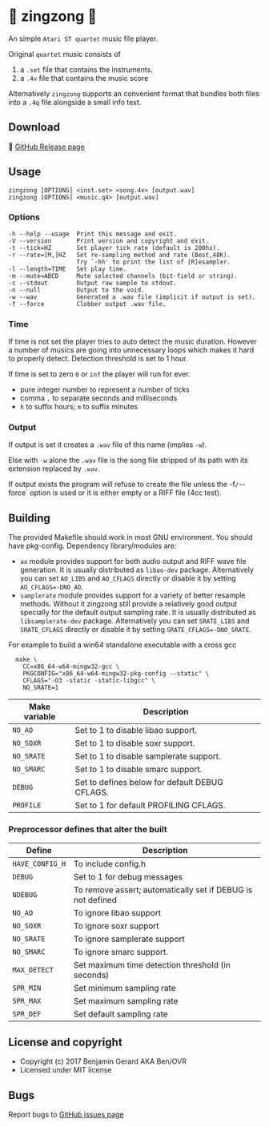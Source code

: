 # :musical_note: zingzong :musical_note:

An simple `Atari ST quartet` music file player.

Original `quartet` music consists of

  1. a `.set` file that contains the instruments.
  2. a `.4v` file  that contains the music score

Alternatively `zingzong` supports an convenient format that bundles both files into a `.4q` file alongside a small info text.

## Download

:floppy_disk: [GitHub Release page](https://github.com/benjihan/zingzong/releases)

## Usage

    zingzong [OPTIONS] <inst.set> <song.4v> [output.wav]
    zingzong [OPTIONS] <music.q4> [output.wav]

### Options
    -h --help --usage  Print this message and exit.
    -V --version       Print version and copyright and exit.
    -t --tick=HZ       Set player tick rate (default is 200hz).
    -r --rate=[M,]HZ   Set re-sampling method and rate (Best,48K).
                       Try `-hh' to print the list of [R]esampler.
    -l --length=TIME   Set play time.
    -m --mute=ABCD     Mute selected channels (bit-field or string).
    -c --stdout        Output raw sample to stdout.
    -n --null          Output to the void.
    -w --wav           Generated a .wav file (implicit if output is set).
    -f --force         Clobber output .wav file.

### Time

If time is not set the player tries to auto detect the music duration. However a number of musics are going into unnecessary loops which makes it hard to properly detect. Detection threshold is set to 1 hour.

If time is set to zero `0` or `inf` the player will run for ever.

  * pure integer number to represent a number of ticks
  * comma `,` to separate seconds and milliseconds
  * `h` to suffix hours; `m` to suffix minutes

### Output

If output is set it creates a `.wav` file of this name (implies `-w`).

Else with `-w` alone the `.wav` file is the song file stripped of
its path with its extension replaced by `.wav`.

If output exists the program will refuse to create the file unless the -f`/`--force` option is used or it is either empty or a RIFF file (4cc test).

## Building

The provided Makefile should work in most GNU environment. You should have pkg-config. Dependency library/modules are:
  * `ao` module provides support for both audio output and RIFF wave file generation. It is usually distributed as `libao-dev` package. Alternatively you can set `AO_LIBS` and `AO_CFLAGS` directly or disable it by setting `AO_CFLAGS=-DNO_AO`.
  * `samplerate` module provides support for a variety of better resample methods. Without it zingzong still provide a relatively good output specially for the default output sampling rate. It is usually distributed as `libsamplerate-dev` package. Alternatively you can set `SRATE_LIBS` and `SRATE_CFLAGS` directly or disable it by setting `SRATE_CFLAGS=-DNO_SRATE`.


For example to build a win64 standalone executable with a cross gcc

      make \
        CC=x86_64-w64-mingw32-gcc \
        PKGCONFIG="x86_64-w64-mingw32-pkg-config --static" \
        CFLAGS="-O3 -static -static-libgcc" \
        NO_SRATE=1

 | Make variable |                        Description                         |
 |---------------|------------------------------------------------------------|
 | `NO_AO`       | Set to 1 to disable libao support.                         |
 | `NO_SOXR`     | Set to 1 to disable soxr support.                          |
 | `NO_SRATE`    | Set to 1 to disable samplerate support.                    |
 | `NO_SMARC`    | Set to 1 to disable smarc support.                         |
 | `DEBUG`       | Set to defines below for default DEBUG CFLAGS.             |
 | `PROFILE`     | Set to 1 for default PROFILING CFLAGS.                     |


### Preprocessor defines that alter the built

 |     Define    |                        Description                         |
 |---------------|------------------------------------------------------------|
 |`HAVE_CONFIG_H`|To include config.h                                         |
 | `DEBUG`       |Set to 1 for debug messages                                 |
 | `NDEBUG`      |To remove assert; automatically set if DEBUG is not defined |
 | `NO_AO`       |To ignore libao support                                     |
 | `NO_SOXR`     |To ignore soxr support                                      |
 | `NO_SRATE`    |To ignore samplerate support                                |
 | `NO_SMARC`    |To ignore smarc support.                                    |
 | `MAX_DETECT`  |Set maximum time detection threshold (in seconds)           |
 | `SPR_MIN`     |Set minimum sampling rate                                   |
 | `SPR_MAX`     |Set maximum sampling rate                                   |
 | `SPR_DEF`     |Set default sampling rate                                   |

## License and copyright

  * Copyright (c) 2017 Benjamin Gerard AKA Ben/OVR
  * Licensed under MIT license

## Bugs

  Report bugs to [GitHub issues page](https://github.com/benjihan/zingzong/issues)
